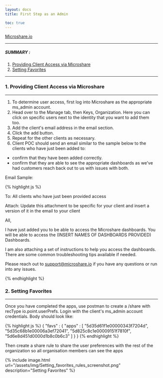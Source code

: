 ```yaml
---
layout: docs
title: First Step as an Admin

toc: true
---
```


[Microshare.io](https://microshare.io)

---------------------------------------

##### SUMMARY : 

1. [Providing Client Access via Microshare](./#1-part-A)
2. [Setting Favorites](./#2-part-2)


---------------------------------------



### 1. Providing Client Access via Microshare
---------------------------------------

1. To determine user access, first log into Microshare as the appropriate ms_admin account. 
2. Head over to the Manage tab, then Keys, Organization. Here you can click on specific users next to the identity that you want to add them too.
3. Add the client's email address in the email section.
4. Click the add button.
5. Repeat for the other clients as necessary. 
6. Client POC should send an email similar to the sample below to the clients who have just been added to:
* confirm that they have been added correctly.
* confirm that they are able to see the appropriate dashboards as we've had customers reach back out to us with issues with both.

Email Sample: 

 
{% highlight js %}

To: All clients who have just been provided access 

Attach: Update this attachment to be specific for your client and insert a version of it in the email to your client  

All, 

 
I have just added you to be able to access the Microshare dashboards.  You will be able to access the (INSERT NAMES OF DASHBOARDS PROVIDED) Dashboards. 

I am also attaching a set of instructions to help you access the dashboards.  There are some common troubleshooting tips available if needed. 

 
Please reach out to support@microshare.io if you have any questions or run into any issues. 

{% endhighlight %}

### 2. Setting Favorites
---------------------------------------

Once you have completed the apps, use postman to create a /share with recType io.point.userPrefs. Login with the client's ms_admin account credentials.  Body should look like: 

{% highlight js %}
  { 
    "favs" : { 
      "apps" : 
        [ 
          "5d35d61f1e00000343f7204d", 
          "5d35c68b1e00006a3ef72041", 
          "5d825c8c1e00009151f7810f", 
          "5d6e8d451d0000d1b8c0b6c3" 
        ] 
    }
  } 
{% endhighlight %}

Then create a share rule to share the user preferences with the rest of the organization so all organisation members can see the apps

{% include image.html url="/assets/img/Setting_favorites_rules_screenshot.png" description="Setting Favorites" %}


